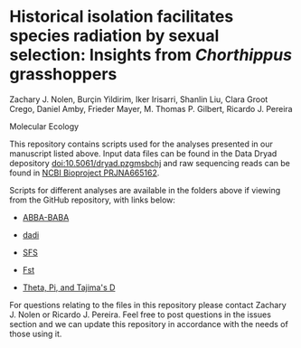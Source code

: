 # Historical isolation facilitates species radiation by sexual selection: Insights from *Chorthippus* grasshoppers

Zachary J. Nolen, Burçin Yildirim, Iker Irisarri, Shanlin Liu, Clara Groot Crego, Daniel Amby, Frieder Mayer, M. Thomas P. Gilbert, Ricardo J. Pereira

Molecular Ecology

This repository contains scripts used for the analyses presented in our manuscript listed above. Input data files can be found in the Data Dryad depository [doi:10.5061/dryad.pzgmsbchj](https://doi.org/10.5061/dryad.pzgmsbchj) and raw sequencing reads can be found in [NCBI Bioproject PRJNA665162]().

Scripts for different analyses are available in the folders above if viewing from the GitHub repository, with links below:

* [ABBA-BABA](ABBA_BABA)

* [dadi](dadi)

* [SFS](sfs)

* [Fst](fst)

* [Theta, Pi, and Tajima's D](theta_pi_tajimasD)

For questions relating to the files in this repository please contact Zachary J. Nolen or Ricardo J. Pereira. Feel free to post questions in the issues section and we can update this repository in accordance with the needs of those using it.
